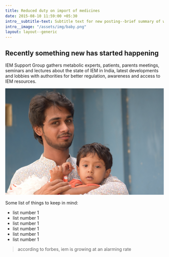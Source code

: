 ```yaml
---
title: Reduced duty on import of medicines
date: 2015-08-10 11:59:00 +05:30
intro__subtitle-text: Subtitle text for new posting--brief summary of what happened
intro__image: "/assets/img/baby.png"
layout: layout--generic
---
```


## Recently something new has started happening

IEM Support Group gathers metabolic experts, patients, parents meetings, seminars and lectures about the state of IEM in India, latest developments and lobbies with authorities for better regulation, awareness and access to IEM resources.

![some text](/assets/img/newborn.png)

Some list of things to keep in mind:

- list number 1
- list number 1
- list number 1
- list number 1
- list number 1
- list number 1

> according to forbes, iem is growing at an alarming rate